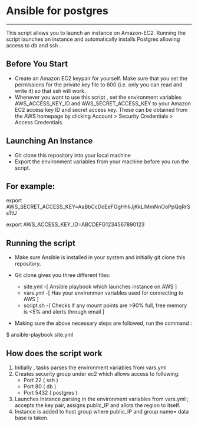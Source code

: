 # Ansible for postgres
---------------
This script allows you to launch an instance on Amazon-EC2. Running the script launches an instance and automatically installs Postgres allowing access to db and ssh . 

Before You Start
---------------
- Create an Amazon EC2 keypair for yourself. Make sure that you set the permissions for the private key file to 600 (i.e. only you can read and write it) so that ssh will work.
- Whenever you want to use this script , set the environment variables AWS_ACCESS_KEY_ID and AWS_SECRET_ACCESS_KEY to your Amazon EC2 access key ID and secret access key. These can be obtained from the AWS homepage by clicking Account > Security Credentials > Access Credentials.

Launching An Instance
---------------
- Git clone this repository into your local machine
- Export the environment variables from your machine before you run the script.

For example:
----------
export AWS_SECRET_ACCESS_KEY=AaBbCcDdEeFGgHhIiJjKkLlMmNnOoPpQqRrSsTtU

export AWS_ACCESS_KEY_ID=ABCDEFG1234567890123

Running the script
---------------
- Make sure Ansible is installed in your system and initially git clone this repository.
- Git clone gives you three different files:
    - site.yml -[ Ansible playbook which launches instance on AWS ]
    - vars.yml -[ Has your environmen variables used for connecting to AWS ]
    - script.sh -[ Checks if any mount points are >90% full, free memory is <5% and alerts through email ]

- Making sure the above necessary steps are followed, run the command :
    
$ ansible-playbook site.yml

How does the script work
--------------------
1. Initially , tasks parses the environment variables from vars.yml
2. Creates security group under ec2 which allows access to following:
     - Port 22 ( ssh )
     - Port 80 ( db )
     - Port 5432 ( postgres )
3. Launches Instance parsing in the environment variables from vars.yml ; accepts the key pair, assigns public_IP and allots the region to itself.
4. Instance is added to host group where public_IP and group name= data base is taken.
 

